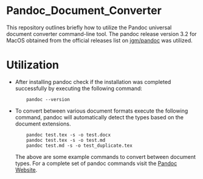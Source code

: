 # Pandoc_Document_Converter

This repository outlines briefly how to utilize the Pandoc universal document converter command-line tool. The pandoc release version 3.2 for MacOS obtained from the official releases list on [jgm/pandoc](pandoc-3.2-x86_64-macOS.pkg) was utilized.

# Utilization

* After installing pandoc check if the installation was completed successfully by executing the following command:
    ```
        pandoc --version
    ```
* To convert between various document formats execute the following command, pandoc will automatically detect the types based on the document extensions.
    ```
        pandoc test.tex -s -o test.docx
        pandoc test.tex -s -o test.md
        pandoc test.md -s -o test_duplicate.tex
    ```
    The above are some example commands to convert between document types. For a complete set of pandoc commands visit the [Pandoc Website](https://www.pandoc.org/getting-started.html).
